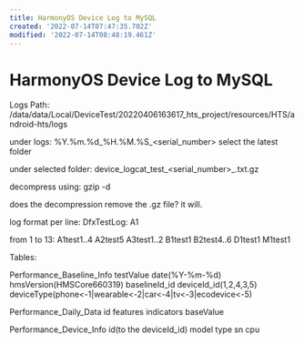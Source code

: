 ```yaml
---
title: HarmonyOS Device Log to MySQL
created: '2022-07-14T07:47:35.702Z'
modified: '2022-07-14T08:48:19.461Z'
---
```


# HarmonyOS Device Log to MySQL

Logs Path:
/data/data/Local/DeviceTest/20220406163617_hts_project/resources/HTS/android-hts/logs

under logs:
%Y.%m.%d_%H.%M.%S_<serial_number>
select the latest folder

under selected folder:
device_logcat_test_<serial_number>_<unknownInteger>.txt.gz

decompress using:
gzip -d 

does the decompression remove the .gz file?
it will.

log format per line:
DfxTestLog: A1<testName>

from 1 to 13:
A1test1..4
A2test5
A3test1..2
B1test1
B2test4..6
D1test1
M1test1

Tables:

Performance_Baseline_Info
testValue date(%Y-%m-%d) hmsVersion(HMSCore660319) baselineId_id deviceId_id(1,2,4,3,5) deviceType(phone<-1|wearable<-2|car<-4|tv<-3|ecodevice<-5)

Performance_Daily_Data
id features indicators baseValue

Performance_Device_Info
id(to the deviceId_id) model type sn cpu





